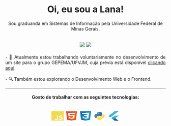 <div align="center">
  <h1>Oi, eu sou a Lana!</h1>
  <p>Sou graduanda em Sistemas de Informação pela Universidade Federal de Minas Gerais.</p>


  [<img src="https://img.shields.io/badge/linkedin-%230077B5.svg?&style=for-the-badge&logo=linkedin&logoColor=white" />](https://www.linkedin.com/in/lanabarbosa/) 
  [<img src = "https://img.shields.io/badge/instagram-%23E4405F.svg?&style=for-the-badge&logo=instagram&logoColor=white">](https://www.instagram.com/mrsbolinhu/) 
  ---
</div>

<div align="justify">
  - 💼 Atualmente estou trabalhando voluntariamente no desenvolvimento de um site para o grupo GEPEMA/UFVJM, cuja prévia está disponível
  <a href="https://mrsbolinhu.github.io/gepema/">clicando aqui</a>. <br><br>
  - 🔍 Também estou explorando o Desenvolvimento Web e o Frontend.
  
</div>

---
<div align="center">
  <h4>Gosto de trabalhar com as seguintes tecnologias:</h4>
  <div style="display: inline_block"><br>
    <img align="center" alt="Lana-Js" height="30" width="40" src="https://raw.githubusercontent.com/devicons/devicon/master/icons/javascript/javascript-plain.svg">
    <img align="center" alt="Lana-HTML" height="30" width="40" src="https://raw.githubusercontent.com/devicons/devicon/master/icons/html5/html5-original.svg">
    <img align="center" alt="Lana-CSS" height="30" width="40" src="https://raw.githubusercontent.com/devicons/devicon/master/icons/css3/css3-original.svg">
    <img align="center" alt="Lana-Python" height="30" width="40" src="https://raw.githubusercontent.com/devicons/devicon/master/icons/python/python-original.svg">
    <img align="center" alt="Lana-Flutter" height="30" width="40" src="https://github.com/devicons/devicon/blob/master/icons/flutter/flutter-original.svg">
  </div>
</div>
<br>

  

